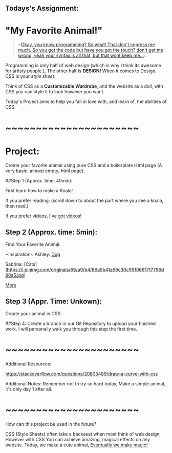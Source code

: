 ## Todays's Assignment:

# "My Favorite Animal!"

> ~[Okay, you know programming? So what! That don't impress me much, So you got the code but have you got the touch? don't get me wrong, yeah your syntax is all that, but that wont keep me...](https://youtu.be/jQZTK6xJ1Bw?t=15s)~

Programming is only half of web design (which is why I think its awesome for artisty people.), The other half is **DESIGN!** When it comes to Design, CSS is your *style sheet*.

Think of CSS as a **Customizable Wardrobe**, and the website as a doll, with CSS you can style it to look however you want.

Today's Project aims to help you fall in love with, and learn of, the abilities of CSS.

# **~~~~~~~~~~~~~~~~~~~~~~**
# Project:

Create your favorite animal using pure CSS and a boilerplate Html page (A very basic, almost empty, html page).


##Step 1 (Approx. time: 40min):

First learn how to make a Koala!

If you prefer reading: (scroll down to about the part where you see a koala, then read.)

If you prefer videos, [I've got videos!](https://www.youtube.com/watch?annotation_id=annotation_2675912455&feature=iv&src_vid=HpyrfR1DUlc&v=ULhv96NdF_Q)



## Step 2 (Approx. time: 5min):

Find Your Favorite Animal.

~Inspiration~
Ashley: [Dog](http://www.clker.com/cliparts/2/b/4/0/1326834729956044549Cartoon%20Dog.svg.hi.png)

Sabrina: [Cats] (https://i.pinimg.com/originals/66/a9/b4/66a9b41a69c30c991066f717796d90a5.jpg)

[More](https://www.pinterest.com/pin/526428643928805267/)


## Step 3 (Appr. Time: Unkown):

Create your animal in CSS.


##Step 4: Create a branch in our Git Repository to upload your finished work.
I will personally walk you through this step the first time.


# **~~~~~~~~~~~~~~~~~~~~~~**
Additional Resources:

https://stackoverflow.com/questions/20803489/draw-a-curve-with-css



Additional Notes:
Remember not to try so hard today, Make a simple animal, it's only day 1 after all.

# **~~~~~~~~~~~~~~~~~~~~~~**

How can this project be used in the future?

CSS (Style Sheets) often take a backseat when most think of web design, However with CSS You can achieve amazing, magical effects on any website.
Today, we make a cute animal, [Eventually we make magic!](https://codepen.io/davidkpiano/pen/kkpGWj)
